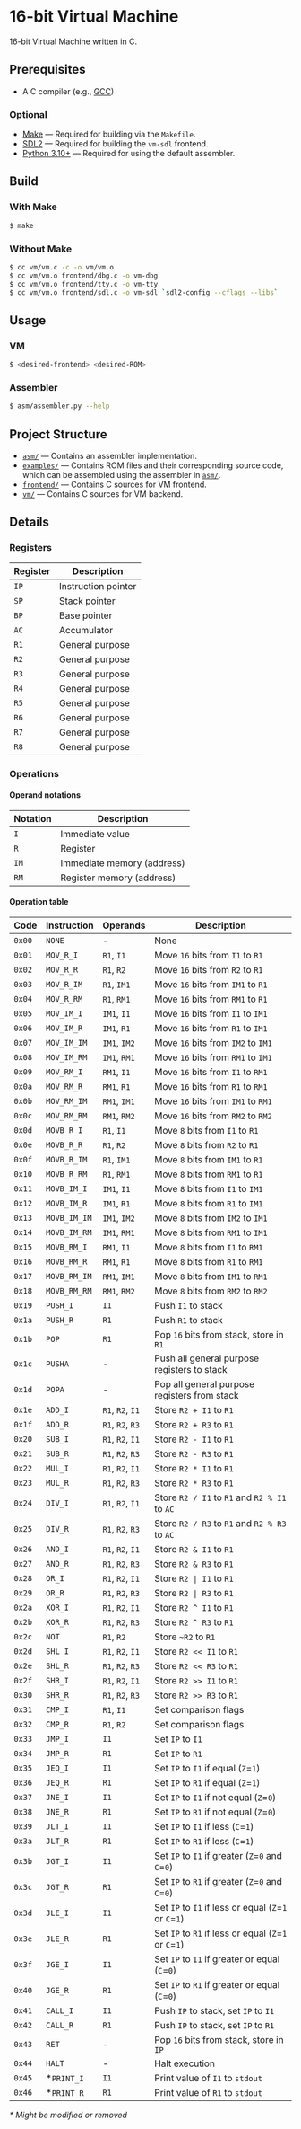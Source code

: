 # 16-bit Virtual Machine

16-bit Virtual Machine written in C.

## Prerequisites

- A C compiler (e.g., [GCC](https://gcc.gnu.org/))

### Optional
- [Make](https://www.gnu.org/software/make/) — Required for building via the `Makefile`.
- [SDL2](https://www.libsdl.org/) — Required for building the `vm-sdl` frontend.
- [Python 3.10+](https://www.python.org/downloads/) — Required for using the default assembler.

## Build

### With Make

```bash
$ make
```

### Without Make

```bash
$ cc vm/vm.c -c -o vm/vm.o
$ cc vm/vm.o frontend/dbg.c -o vm-dbg
$ cc vm/vm.o frontend/tty.c -o vm-tty
$ cc vm/vm.o frontend/sdl.c -o vm-sdl `sdl2-config --cflags --libs`
```

## Usage

### VM

```bash
$ <desired-frontend> <desired-ROM>
```

### Assembler

```bash
$ asm/assembler.py --help
```

## Project Structure
- [`asm/`](asm/) — Contains an assembler implementation.
- [`examples/`](examples/) — Contains ROM files and their corresponding source code, which can be assembled using the assembler in [`asm/`](asm/).
- [`frontend/`](frontend/) — Contains C sources for VM frontend.
- [`vm/`](vm/) — Contains C sources for VM backend.

## Details

### Registers

| Register | Description                                                     |
|----------|-----------------------------------------------------------------|
| `IP`     | Instruction pointer                                             |
| `SP`     | Stack pointer                                                   |
| `BP`     | Base pointer                                                    |
| `AC`     | Accumulator                                                     |
| `R1`     | General purpose                                                 |
| `R2`     | General purpose                                                 |
| `R3`     | General purpose                                                 |
| `R4`     | General purpose                                                 |
| `R5`     | General purpose                                                 |
| `R6`     | General purpose                                                 |
| `R7`     | General purpose                                                 |
| `R8`     | General purpose                                                 |

### Operations

#### Operand notations
| Notation | Description                                                     |
|----------|-----------------------------------------------------------------|
| `I`      | Immediate value                                                 |
| `R`      | Register                                                        |
| `IM`     | Immediate memory (address)                                      |
| `RM`     | Register memory (address)                                       |

#### Operation table
| Code   | Instruction  | Operands          | Description                                            |
|--------|--------------|-------------------|--------------------------------------------------------|
| `0x00` | `NONE`       | -                 | None                                                   |
| `0x01` | `MOV_R_I`    | `R1`, `I1`        | Move `16` bits from `I1` to `R1`                       |
| `0x02` | `MOV_R_R`    | `R1`, `R2`        | Move `16` bits from `R2` to `R1`                       |
| `0x03` | `MOV_R_IM`   | `R1`, `IM1`       | Move `16` bits from `IM1` to `R1`                      |
| `0x04` | `MOV_R_RM`   | `R1`, `RM1`       | Move `16` bits from `RM1` to `R1`                      |
| `0x05` | `MOV_IM_I`   | `IM1`, `I1`       | Move `16` bits from `I1` to `IM1`                      |
| `0x06` | `MOV_IM_R`   | `IM1`, `R1`       | Move `16` bits from `R1` to `IM1`                      |
| `0x07` | `MOV_IM_IM`  | `IM1`, `IM2`      | Move `16` bits from `IM2` to `IM1`                     |
| `0x08` | `MOV_IM_RM`  | `IM1`, `RM1`      | Move `16` bits from `RM1` to `IM1`                     |
| `0x09` | `MOV_RM_I`   | `RM1`, `I1`       | Move `16` bits from `I1` to `RM1`                      |
| `0x0a` | `MOV_RM_R`   | `RM1`, `R1`       | Move `16` bits from `R1` to `RM1`                      |
| `0x0b` | `MOV_RM_IM`  | `RM1`, `IM1`      | Move `16` bits from `IM1` to `RM1`                     |
| `0x0c` | `MOV_RM_RM`  | `RM1`, `RM2`      | Move `16` bits from `RM2` to `RM2`                     |
| `0x0d` | `MOVB_R_I`   | `R1`, `I1`        | Move `8` bits from `I1` to `R1`                        |
| `0x0e` | `MOVB_R_R`   | `R1`, `R2`        | Move `8` bits from `R2` to `R1`                        |
| `0x0f` | `MOVB_R_IM`  | `R1`, `IM1`       | Move `8` bits from `IM1` to `R1`                       |
| `0x10` | `MOVB_R_RM`  | `R1`, `RM1`       | Move `8` bits from `RM1` to `R1`                       |
| `0x11` | `MOVB_IM_I`  | `IM1`, `I1`       | Move `8` bits from `I1` to `IM1`                       |
| `0x12` | `MOVB_IM_R`  | `IM1`, `R1`       | Move `8` bits from `R1` to `IM1`                       |
| `0x13` | `MOVB_IM_IM` | `IM1`, `IM2`      | Move `8` bits from `IM2` to `IM1`                      |
| `0x14` | `MOVB_IM_RM` | `IM1`, `RM1`      | Move `8` bits from `RM1` to `IM1`                      |
| `0x15` | `MOVB_RM_I`  | `RM1`, `I1`       | Move `8` bits from `I1` to `RM1`                       |
| `0x16` | `MOVB_RM_R`  | `RM1`, `R1`       | Move `8` bits from `R1` to `RM1`                       |
| `0x17` | `MOVB_RM_IM` | `RM1`, `IM1`      | Move `8` bits from `IM1` to `RM1`                      |
| `0x18` | `MOVB_RM_RM` | `RM1`, `RM2`      | Move `8` bits from `RM2` to `RM2`                      |
| `0x19` | `PUSH_I`     | `I1`              | Push `I1` to stack                                     |
| `0x1a` | `PUSH_R`     | `R1`              | Push `R1` to stack                                     |
| `0x1b` | `POP`        | `R1`              | Pop `16` bits from stack, store in `R1`                |
| `0x1c` | `PUSHA`      | -                 | Push all general purpose registers to stack            |
| `0x1d` | `POPA`       | -                 | Pop all general purpose registers from stack           |
| `0x1e` | `ADD_I`      | `R1`, `R2`, `I1`  | Store `R2 + I1` to `R1`                                |
| `0x1f` | `ADD_R`      | `R1`, `R2`, `R3`  | Store `R2 + R3` to `R1`                                |
| `0x20` | `SUB_I`      | `R1`, `R2`, `I1`  | Store `R2 - I1` to `R1`                                |
| `0x21` | `SUB_R`      | `R1`, `R2`, `R3`  | Store `R2 - R3` to `R1`                                |
| `0x22` | `MUL_I`      | `R1`, `R2`, `I1`  | Store `R2 * I1` to `R1`                                |
| `0x23` | `MUL_R`      | `R1`, `R2`, `R3`  | Store `R2 * R3` to `R1`                                |
| `0x24` | `DIV_I`      | `R1`, `R2`, `I1`  | Store `R2 / I1` to `R1` and `R2 % I1` to `AC`          |
| `0x25` | `DIV_R`      | `R1`, `R2`, `R3`  | Store `R2 / R3` to `R1` and `R2 % R3` to `AC`          |
| `0x26` | `AND_I`      | `R1`, `R2`, `I1`  | Store `R2 & I1` to `R1`                                |
| `0x27` | `AND_R`      | `R1`, `R2`, `R3`  | Store `R2 & R3` to `R1`                                |
| `0x28` | `OR_I`       | `R1`, `R2`, `I1`  | Store `R2 \| I1` to `R1`                               |
| `0x29` | `OR_R`       | `R1`, `R2`, `R3`  | Store `R2 \| R3` to `R1`                               |
| `0x2a` | `XOR_I`      | `R1`, `R2`, `I1`  | Store `R2 ^ I1` to `R1`                                |
| `0x2b` | `XOR_R`      | `R1`, `R2`, `R3`  | Store `R2 ^ R3` to `R1`                                |
| `0x2c` | `NOT`        | `R1`, `R2`        | Store `~R2` to `R1`                                    |
| `0x2d` | `SHL_I`      | `R1`, `R2`, `I1`  | Store `R2 << I1` to `R1`                               |
| `0x2e` | `SHL_R`      | `R1`, `R2`, `R3`  | Store `R2 << R3` to `R1`                               |
| `0x2f` | `SHR_I`      | `R1`, `R2`, `I1`  | Store `R2 >> I1` to `R1`                               |
| `0x30` | `SHR_R`      | `R1`, `R2`, `R3`  | Store `R2 >> R3` to `R1`                               |
| `0x31` | `CMP_I`      | `R1`, `I1`        | Set comparison flags                                   |
| `0x32` | `CMP_R`      | `R1`, `R2`        | Set comparison flags                                   |
| `0x33` | `JMP_I`      | `I1`              | Set `IP` to `I1`                                       |
| `0x34` | `JMP_R`      | `R1`              | Set `IP` to `R1`                                       |
| `0x35` | `JEQ_I`      | `I1`              | Set `IP` to `I1` if equal (`Z`=`1`)                    |
| `0x36` | `JEQ_R`      | `R1`              | Set `IP` to `R1` if equal (`Z`=`1`)                    |
| `0x37` | `JNE_I`      | `I1`              | Set `IP` to `I1` if not equal (`Z`=`0`)                |
| `0x38` | `JNE_R`      | `R1`              | Set `IP` to `R1` if not equal (`Z`=`0`)                |
| `0x39` | `JLT_I`      | `I1`              | Set `IP` to `I1` if less (`C`=`1`)                     |
| `0x3a` | `JLT_R`      | `R1`              | Set `IP` to `R1` if less (`C`=`1`)                     |
| `0x3b` | `JGT_I`      | `I1`              | Set `IP` to `I1` if greater (`Z`=`0` and `C`=`0`)      |
| `0x3c` | `JGT_R`      | `R1`              | Set `IP` to `R1` if greater (`Z`=`0` and `C`=`0`)      |
| `0x3d` | `JLE_I`      | `I1`              | Set `IP` to `I1` if less or equal (`Z`=`1` or `C`=`1`) |
| `0x3e` | `JLE_R`      | `R1`              | Set `IP` to `R1` if less or equal (`Z`=`1` or `C`=`1`) |
| `0x3f` | `JGE_I`      | `I1`              | Set `IP` to `I1` if greater or equal (`C`=`0`)         |
| `0x40` | `JGE_R`      | `R1`              | Set `IP` to `R1` if greater or equal (`C`=`0`)         |
| `0x41` | `CALL_I`     | `I1`              | Push `IP` to stack, set `IP` to `I1`                   |
| `0x42` | `CALL_R`     | `R1`              | Push `IP` to stack, set `IP` to `R1`                   |
| `0x43` | `RET`        | -                 | Pop `16` bits from stack, store in `IP`                |
| `0x44` | `HALT`       | -                 | Halt execution                                         |
| `0x45` | *`PRINT_I`   | `I1`              | Print value of `I1` to `stdout`                        |
| `0x46` | *`PRINT_R`   | `R1`              | Print value of `R1` to `stdout`                        |

_* Might be modified or removed_


